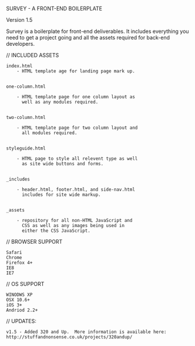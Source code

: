 SURVEY - A FRONT-END BOILERPLATE

Version 1.5

Survey is a boilerplate for front-end deliverables.  It includes everything you need to get a project going and all the assets required for back-end developers.


// INCLUDED ASSETS

	index.html
		- HTML template age for landing page mark up.
	
	
	one-column.html
	
		- HTML template page for one column layout as
		  well as any modules required.
	
	
	two-column.html
		
		- HTML template page for two column layout and
		  all modules required.
		
		
	styleguide.html
	
		- HTML page to style all relevent type as well
		  as site wide buttons and forms.
		
		
	_includes
	
		- header.html, footer.html, and side-nav.html
		  includes for site wide markup.
		
		
	_assets
		
		- repository for all non-HTML JavaScript and
		  CSS as well as any images being used in 
		  either the CSS JavaScript.
		
		
		


// BROWSER SUPPORT
	
	Safari
	Chrome
	Firefox 4+
	IE8
	IE7
	
// OS SUPPORT

	WINODWS XP
	OSX 10.6+
	iOS 3+
	Andriod 2.2+
	

// UPDATES:

	v1.5 - Added 320 and Up.  More information is available here: http://stuffandnonsense.co.uk/projects/320andup/
